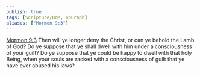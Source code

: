 ```yaml
---
publish: true
tags: [Scripture/BoM, noGraph]
aliases: ["Mormon 9:3"]
---
```

[Mormon 9:3](https://churchofjesuschrist.org/study/scriptures/bofm/morm/9?lang=eng&id=p3#p3) Then will ye longer deny the Christ, or can ye behold the Lamb of God? Do ye suppose that ye shall dwell with him under a consciousness of your guilt? Do ye suppose that ye could be happy to dwell with that holy Being, when your souls are racked with a consciousness of guilt that ye have ever abused his laws?
